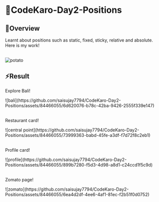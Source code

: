 
 <h1>💫CodeKaro-Day2-Positions</h1>

   <h2 class="section-title">🔭Overview</h2>
    <p class="section-content">
         Learnt about positions such as static, fixed, sticky, relative and absolute. Here is my work!
    </p>
    <br>

    
<img align="center" alt="potato" src="https://res.cloudinary.com/practicaldev/image/fetch/s--3J0xJLav--/c_imagga_scale,f_auto,fl_progressive,h_420,q_66,w_1000/https://dev-to-uploads.s3.amazonaws.com/uploads/articles/r9t5cstaou0yjbh1gffj.gif">

   <h2 class="section-title">⚡Result</h2>
<p class="section-content">
         Explore Bali! 
</p>
![bali](https://github.com/saisujay7794/CodeKaro-Day2-Positions/assets/84466055/6d620076-b78c-42ba-9426-2555f339e147)
<br>
<br>
<p class="section-content">
         Restaurant card! 
</p>
![central point](https://github.com/saisujay7794/CodeKaro-Day2-Positions/assets/84466055/73999363-babd-45fe-a3df-f7d72f8c2eb1)
<br>
<br>
<p class="section-content">
         Profile card!
</p>
![profile](https://github.com/saisujay7794/CodeKaro-Day2-Positions/assets/84466055/899b7280-f5d3-4d98-a8d1-c24ccd1f5c9d)
<br>
<br>
<p class="section-content">
         Zomato page!
</p>
![zomato](https://github.com/saisujay7794/CodeKaro-Day2-Positions/assets/84466055/6ea4d2df-4ee6-4af1-81ec-f2b51f0d0752)
